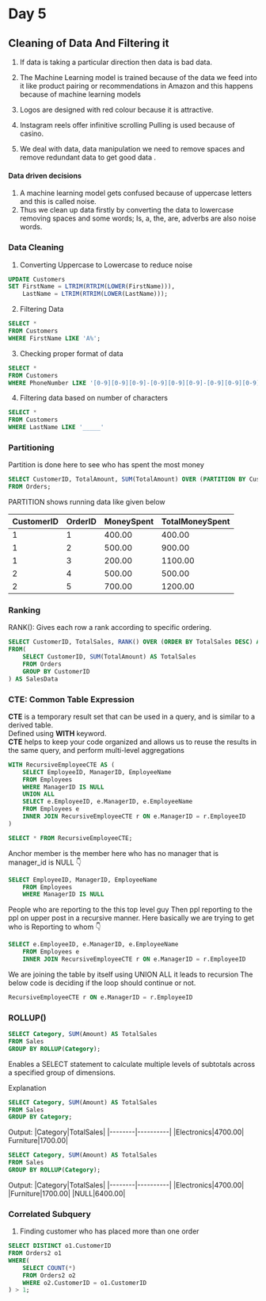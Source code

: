 # Day 5

## Cleaning of Data And Filtering it
1. If data is taking a particular direction then data is bad data.

2. The Machine Learning model is trained because of the data we feed into it like product pairing or recommendations in Amazon and this happens because of machine learning models 

3. Logos are designed with red colour because it is attractive.

4. Instagram reels offer infinitive scrolling
Pulling is used because of casino.

5. We deal with data, data manipulation we need to remove spaces and remove redundant data to get good data .

#### Data driven decisions 
1. A machine learning model gets confused because of uppercase letters and this is called noise.
2. Thus we clean up data firstly by converting the data to lowercase removing spaces and some words;
Is, a, the, are, adverbs are also noise words.  

### Data Cleaning
1. Converting Uppercase to Lowercase to reduce noise
~~~sql
UPDATE Customers
SET FirstName = LTRIM(RTRIM(LOWER(FirstName))),
	LastName = LTRIM(RTRIM(LOWER(LastName)));
~~~

2. Filtering Data 
~~~sql
SELECT * 
FROM Customers
WHERE FirstName LIKE 'A%';
~~~

3. Checking proper format of data
~~~sql
SELECT * 
FROM Customers
WHERE PhoneNumber LIKE '[0-9][0-9][0-9]-[0-9][0-9][0-9]-[0-9][0-9][0-9][0-9]'
~~~

4. Filtering data based on number of characters
~~~sql
SELECT * 
FROM Customers 
WHERE LastName LIKE '_____'
~~~

### Partitioning
Partition is done here to see who has spent the most money
~~~sql
SELECT CustomerID, TotalAmount, SUM(TotalAmount) OVER (PARTITION BY CustomerID ORDERBY OrderDate) AS RunningTotal
FROM Orders;
~~~
PARTITION shows running data like given below

|CustomerID|OrderID|MoneySpent|TotalMoneySpent|
|-----------|------|---------|----------------|
|1|1|400.00|400.00|
|1|2|500.00|900.00|
|1|3|200.00|1100.00|
|2|4|500.00|500.00|
|2|5|700.00|1200.00|

### Ranking
RANK(): Gives each row a rank according to specific ordering. 
~~~sql
SELECT CustomerID, TotalSales, RANK() OVER (ORDER BY TotalSales DESC) AS SalesRank
FROM(
	SELECT CustomerID, SUM(TotalAmount) AS TotalSales
	FROM Orders
	GROUP BY CustomerID
) AS SalesData
~~~

### CTE: Common Table Expression
__CTE__ is a temporary result set that can be used in a query, and is similar to a derived table.<br>
Defined using __WITH__ keyword.<br>
__CTE__ helps to keep your code organized and allows us to reuse the results in the same query, and perform multi-level aggregations
~~~sql
WITH RecursiveEmployeeCTE AS (
	SELECT EmployeeID, ManagerID, EmployeeName
	FROM Employees
	WHERE ManagerID IS NULL
	UNION ALL
	SELECT e.EmployeeID, e.ManagerID, e.EmployeeName
	FROM Employees e
	INNER JOIN RecursiveEmployeeCTE r ON e.ManagerID = r.EmployeeID
)

SELECT * FROM RecursiveEmployeeCTE;
~~~
Anchor member is the member here who has no manager that is manager_id is NULL 👇
~~~sql
SELECT EmployeeID, ManagerID, EmployeeName
	FROM Employees
	WHERE ManagerID IS NULL
~~~

People who are reporting to the this top level guy
Then ppl reporting to the ppl on upper post in a recursive manner.
Here basically we are trying to get who is Reporting to whom 👇
~~~sql
SELECT e.EmployeeID, e.ManagerID, e.EmployeeName
	FROM Employees e
	INNER JOIN RecursiveEmployeeCTE r ON e.ManagerID = r.EmployeeID
~~~

We are joining the table by itself using UNION ALL it leads to recursion 
The below code is deciding if the loop should continue or not.
~~~sql
RecursiveEmployeeCTE r ON e.ManagerID = r.EmployeeID
~~~

### ROLLUP()
~~~sql
SELECT Category, SUM(Amount) AS TotalSales
FROM Sales
GROUP BY ROLLUP(Category);
~~~
Enables a SELECT statement to calculate multiple levels of subtotals across a specified group of dimensions.

Explanation
~~~sql
SELECT Category, SUM(Amount) AS TotalSales
FROM Sales
GROUP BY Category;
~~~
Output:
|Category|TotalSales|
|--------|----------|
|Electronics|4700.00|
Furniture|1700.00|

~~~sql
SELECT Category, SUM(Amount) AS TotalSales
FROM Sales
GROUP BY ROLLUP(Category);
~~~
Output:
|Category|TotalSales|
|--------|----------|
|Electronics|4700.00|
|Furniture|1700.00|
|NULL|6400.00|

### Correlated Subquery
1. Finding customer who has placed more than one order
~~~sql
SELECT DISTINCT o1.CustomerID
FROM Orders2 o1
WHERE(
	SELECT COUNT(*)
	FROM Orders2 o2
	WHERE o2.CustomerID = o1.CustomerID
) > 1;
~~~